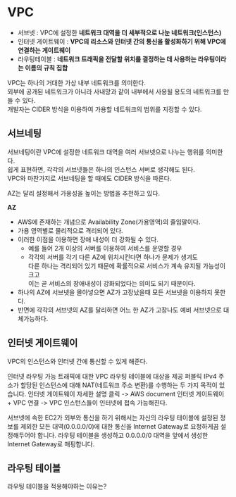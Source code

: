 # VPC 
            
* 서브넷 : VPC에 설정한 **네트워크 대역을 더 세부적으로 나눈 네트워크(인스턴스)**          
* 인터넷 게이트웨이 : **VPC의 리소스와 인터넷 간의 통신을 활성화하기 위해 VPC에 연결하는 게이트웨이**        
* 라우팅테이블 : **네트워크 트래픽을 전달할 위치를 결정하는 데 사용하는 라우팅이라는 이름의 규칙 집합**     
               
VPC는 하나의 거대한 가상 내부 네트워크를 의미한다.                  
외부에 공개된 네트워크가 아니라 사내망과 같이 내부에서 사용될 용도의 네트워크를 만들 수 있다.     
개발자는 CIDER 방식을 이용하여 가용할 네트워크의 범위를 지정할 수 있다.                   
   
## 서브네팅 

서브네팅이란 VPC에 설정한 네트워크 대역을 여러 서브넷으로 나누는 행위를 의미한다.          
쉽게 표현하면, 각각의 서브넷들은 하나의 인스턴스 서버로 생각해도 된다.         
VPC와 마찬가지로 서브네팅을 할 때에도 CIDER 방식을 따른다.            
    
AZ는 달리 설정해서 가용성을 높이는 방법을 추천하고 있다.   
          
**AZ**         
* AWS에 존재하는 개념으로 Availability Zone(가용영역)의 줄임말이다.        
* 가용 영역별로 물리적으로 격리되어 있다.         
* 이러한 이점을 이용하면 장애 내성이 더 강화될 수 있다.       
    * 예를 들어 2개 이상의 서버를 이용하여 서비스를 운영할 경우        
    * 각각의 서버를 각기 다른 AZ에 위치시킨다면 하나가 문제가 생겨도   
      다른 하나는 격리되어 있기 때문에 확률적으로 서비스가 계속 유지될 가능성이 크고           
      이는 곧 서비스의 장애내성이 강화되었다는 의미도 되기 때문이다.      
* 하나의 AZ에 서브넷을 몰아넣으면 AZ가 고장났을때 모든 서브넷을 이용하지 못한다.     
* 반면에 각각의 서브넷의 AZ를 달리하면 어느 한 AZ가 고장나도 예비 서브넷으로 대체가능하다.   
  
## 인터넷 게이트웨이    
   
VPC의 인스턴스와 인터넷 간에 통신할 수 있게 해준다.
   
인터넷 라우팅 가능 트래픽에 대한 VPC 라우팅 테이블에 대상을 제공
퍼블릭 IPv4 주소가 할당된 인스턴스에 대해 NAT(네트워크 주소 변환)를 수행하는 두 가지 목적이 있습니다.
인터넷 게이트웨이 자세한 설명 클릭 -> AWS document
인터넷 게이트웨이 + VPC 연결 -> VPC 인스턴스들이 인터넷에 접속 가능해진다.

서브넷에 속한 EC2가 외부와 통신을 하기 위해서는
자신의 라우팅 테이블에 설정된 정보를 제외한 모든 대역(0.0.0.0/0)에 대한 통신을 Internet Gateway로 요청하게끔 설정해두어야 합니다.
라우팅 테이블을 생성하고 0.0.0.0/0 대역을 앞에서 생성한 Internet Gateway로 매핑합니다.

## 라우팅 테이블   

라우팅 테이블을 적용해야하는 이유는?    
